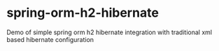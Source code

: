 # spring-orm-h2-hibernate
Demo of simple spring orm h2 hibernate integration with traditional xml based hibernate configuration
